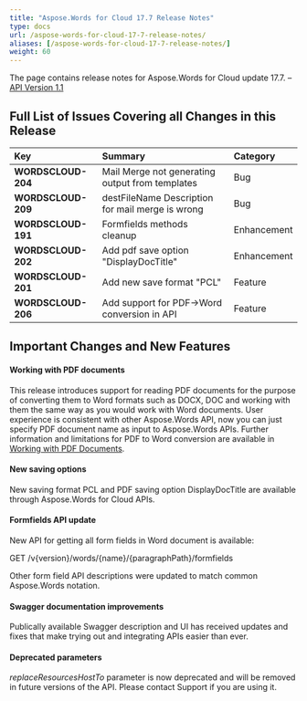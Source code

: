 ```yaml
---
title: "Aspose.Words for Cloud 17.7 Release Notes"
type: docs
url: /aspose-words-for-cloud-17-7-release-notes/
aliases: [/aspose-words-for-cloud-17-7-release-notes/]
weight: 60
---
```


The page contains release notes for Aspose.Words for Cloud update 17.7. – [API Version 1.1](http://api.aspose.cloud/swagger/ui/index)

## Full List of Issues Covering all Changes in this Release

|Key|Summary|Category|
| :- | :- | :- |
|**WORDSCLOUD-204**|Mail Merge not generating output from templates|Bug|
|**WORDSCLOUD-209**|destFileName Description for mail merge is wrong|Bug|
|**WORDSCLOUD-191**|Formfields methods cleanup|Enhancement|
|**WORDSCLOUD-202**|Add pdf save option "DisplayDocTitle"|Enhancement|
|**WORDSCLOUD-201**|Add new save format "PCL"|Feature|
|**WORDSCLOUD-206**|Add support for PDF->Word conversion in API|Feature|

## Important Changes and New Features

#### Working with PDF documents

This release introduces support for reading PDF documents for the purpose of converting them to Word formats such as DOCX, DOC and working with them the same way as you would work with Word documents. User experience is consistent with other Aspose.Words API, now you can just specify PDF document name as input to Aspose.Words APIs.
Further information and limitations for PDF to Word conversion are available in [Working with PDF Documents](https://docs.aspose.com/display/wordscloud/Working+with+PDF+Documents).

#### New saving options

New saving format PCL and PDF saving option DisplayDocTitle are available through Aspose.Words for Cloud APIs.

#### Formfields API update

New API for getting all form fields in Word document is available:

GET /v{version}/words/{name}/{paragraphPath}/formfields

Other form field API descriptions were updated to match common Aspose.Words notation.

#### Swagger documentation improvements

Publically available Swagger description and UI has received updates and fixes that make trying out and integrating APIs easier than ever.

#### Deprecated parameters

*replaceResourcesHostTo* parameter is now deprecated and will be removed in future versions of the API. Please contact Support if you are using it.

